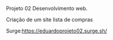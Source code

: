 Projeto 02 Desenvolvimento web.

Criação de um site lista de compras

Surge:https://eduardoprojeto02.surge.sh/
